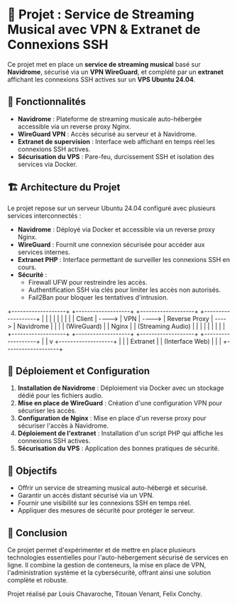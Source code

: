 # 📌 Projet : Service de Streaming Musical avec VPN & Extranet de Connexions SSH

Ce projet met en place un **service de streaming musical** basé sur **Navidrome**, sécurisé via un **VPN WireGuard**, et complété par un **extranet** affichant les connexions SSH actives sur un **VPS Ubuntu 24.04**.

## 🚀 Fonctionnalités

- **Navidrome** : Plateforme de streaming musicale auto-hébergée accessible via un reverse proxy Nginx.
- **WireGuard VPN** : Accès sécurisé au serveur et à Navidrome.
- **Extranet de supervision** : Interface web affichant en temps réel les connexions SSH actives.
- **Sécurisation du VPS** : Pare-feu, durcissement SSH et isolation des services via Docker.

## 🏗️ Architecture du Projet

Le projet repose sur un serveur Ubuntu 24.04 configuré avec plusieurs services interconnectés :

- **Navidrome** : Déployé via Docker et accessible via un reverse proxy Nginx.
- **WireGuard** : Fournit une connexion sécurisée pour accéder aux services internes.
- **Extranet PHP** : Interface permettant de surveiller les connexions SSH en cours.
- **Sécurité** : 
  - Firewall UFW pour restreindre les accès.
  - Authentification SSH via clés pour limiter les accès non autorisés.
  - Fail2Ban pour bloquer les tentatives d'intrusion.

+-------------------+       +-------------------+       +-------------------+       +-------------------+
|                   |       |                   |       |                   |       |                   |
|     Client        | ----> |       VPN         | ----> | Reverse Proxy     | ----> |     Navidrome      |
|                   |       |  (WireGuard)      |       |     Nginx         |       |  (Streaming Audio) |
|                   |       |                   |       |                   |       |                   |
+-------------------+       +-------------------+       +-------------------+       +-------------------+
                                                                 |
                                                                 |
                                                                 v
                                                       +-------------------+
                                                       |                   |
                                                       |     Extranet      |
                                                       |  (Interface Web)  |
                                                       |                   |
                                                       +-------------------+
## 🔧 Déploiement et Configuration

1. **Installation de Navidrome** : Déploiement via Docker avec un stockage dédié pour les fichiers audio.
2. **Mise en place de WireGuard** : Création d'une configuration VPN pour sécuriser les accès.
3. **Configuration de Nginx** : Mise en place d'un reverse proxy pour sécuriser l'accès à Navidrome.
4. **Déploiement de l'extranet** : Installation d'un script PHP qui affiche les connexions SSH actives.
5. **Sécurisation du VPS** : Application des bonnes pratiques de sécurité.

## 🎯 Objectifs

- Offrir un service de streaming musical auto-hébergé et sécurisé.
- Garantir un accès distant sécurisé via un VPN.
- Fournir une visibilité sur les connexions SSH en temps réel.
- Appliquer des mesures de sécurité pour protéger le serveur.

## 📜 Conclusion

Ce projet permet d'expérimenter et de mettre en place plusieurs technologies essentielles pour l'auto-hébergement sécurisé de services en ligne. Il combine la gestion de conteneurs, la mise en place de VPN, l'administration système et la cybersécurité, offrant ainsi une solution complète et robuste.

Projet réalisé par Louis Chavaroche, Titouan Venant, Felix Conchy.